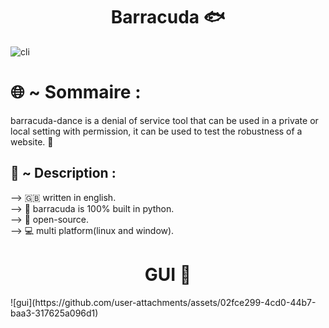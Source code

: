 <h1 align="center">Barracuda 🐟</h1> 



![cli](https://github.com/user-attachments/assets/7732a0a6-f7d6-42c4-8cfd-b37df414bd8d)
# 🌐 ~ Sommaire :


 barracuda-dance is a denial of service tool that can be used in a private or local setting with permission,
it can be used to test the robustness of a website. 📡

## 📖 ~ Description :
<p>

</p>

<p>
   --> 🇬🇧 written in english.<br>
   --> 🐍 barracuda is 100% built in python.<br>
   --> 📁 open-source.<br>
   --> 💻 multi platform(linux and window).<br>
</p>

<h1 align="center">GUI 🎉</h1> 
![gui](https://github.com/user-attachments/assets/02fce299-4cd0-44b7-baa3-317625a096d1)


